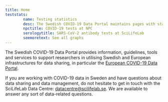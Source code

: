 ```yaml
---
title: Home
teststats:
        name: Testing statistics
        desc: The Swedish COVID-19 Data Portal maintains pages with statistics on COVID-19 tests carried out at the [National Pandemic Center](/data_types/health_data/npc-statistics/) (up until December 2020) as well as on SARS-CoV-2 antibody tests carried out at the [SciLifeLab Autoimmunity and Serology profiling facility](/data_types/health_data/serology-statistics/) (updated manually).
        npctitle: COVID-19 tests at NPC
        serologytitle: SARS-CoV-2 antibody tests at SciLifeLab
        seemoretext: See all graphs
---
```


The Swedish COVID-19 Data Portal provides information, guidelines, tools and services to support researchers in utilising Swedish and European infrastructures for data sharing, in particular the [European COVID-19 Data Portal](https://covid19dataportal.org).

If you are working with COVID-19 data in Sweden and have questions about data sharing and data management, do not hesitate to get in touch with the SciLifeLab Data Centre: [datacentre@scilifelab.se](mailto:datacentre@scilifelab.se). We are available to answer any sort of data-related questions.
